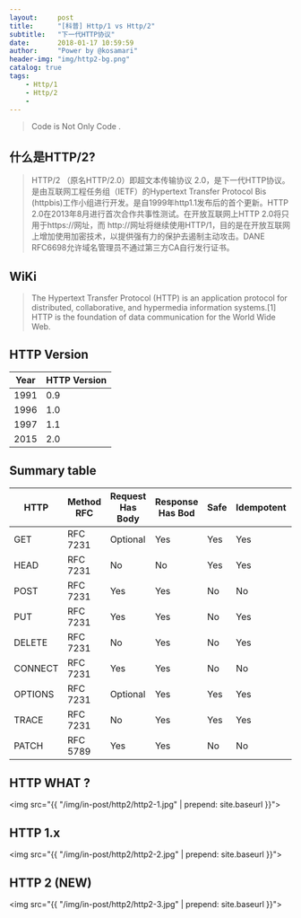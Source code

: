 ```yaml
---
layout:     post
title:      "[科普] Http/1 vs Http/2"
subtitle:   "下一代HTTP协议"
date:       2018-01-17 10:59:59
author:     "Power by @kosamari"
header-img: "img/http2-bg.png"
catalog: true
tags:
    - Http/1
    - Http/2
    - 
---
```


> Code is Not Only Code .

## 什么是HTTP/2?
> HTTP/2 （原名HTTP/2.0）即超文本传输协议 2.0，是下一代HTTP协议。是由互联网工程任务组（IETF）的Hypertext Transfer Protocol Bis (httpbis)工作小组进行开发。是自1999年http1.1发布后的首个更新。HTTP 2.0在2013年8月进行首次合作共事性测试。在开放互联网上HTTP 2.0将只用于https://网址，而 http://网址将继续使用HTTP/1，目的是在开放互联网上增加使用加密技术，以提供强有力的保护去遏制主动攻击。DANE RFC6698允许域名管理员不通过第三方CA自行发行证书。

WiKi
-------
> The Hypertext Transfer Protocol (HTTP) is an application protocol for distributed, collaborative, and hypermedia information systems.[1] HTTP is the foundation of data communication for the World Wide Web.

## HTTP Version

Year | HTTP Version 
----|----
1991 |	0.9 
1996 |	1.0 
1997 |	1.1 
2015 |	2.0 

## Summary table
HTTP | Method	RFC |	Request Has Body | Response Has Bod | Safe | Idempotent |Cacheable
--------|--------|--------|--------|-------|-------|-------
GET     |RFC 7231|Optional|Yes|Yes|Yes|Yes 
HEAD    |RFC 7231|No|No|Yes|Yes|Yes
POST    |RFC 7231|Yes|Yes|No|No|Yes
PUT     |RFC 7231|Yes|Yes|No|Yes|No
DELETE  |RFC 7231|No|Yes|No|Yes|No
CONNECT |RFC 7231|Yes|Yes|No|No|No
OPTIONS |RFC 7231|Optional|Yes|Yes|Yes|No
TRACE   |RFC 7231|No|Yes|Yes|Yes|No
PATCH   |RFC 5789|Yes|Yes|No|No|No


## HTTP WHAT ?
<img src="{{ "/img/in-post/http2/http2-1.jpg" | prepend: site.baseurl }}">

## HTTP 1.x
<img src="{{ "/img/in-post/http2/http2-2.jpg" | prepend: site.baseurl }}">

## HTTP 2 (NEW)
<img src="{{ "/img/in-post/http2/http2-3.jpg" | prepend: site.baseurl }}">

